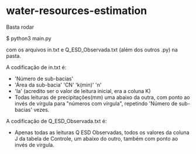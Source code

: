 # water-resources-estimation
<p> Basta rodar </p>
<p> $ python3 main.py </p> 
<p> com os arquivos in.txt e Q_ESD_Observada.txt (além dos outros .py) na pasta. </p> 
<p> A codificação de in.txt é: </p> 
<ul>
  <li> 'Número de sub-bacias' </li> 
  <li> 'Área da sub-bacia' 'CN' 'k(min)' 'n' </li> 
  <li> 'Ia' (acredito ser o valor de leitura inicial, era a coluna K)</li> 
  <li> Todas leituras de precipitações(mm) uma abaixo da outra, com ponto ao invés de vírgula para "números com vírgula", repetindo 'Número de sub-bacias' vezes. </li> 
</ul>
<p> A codificação de Q_ESD_Observada.txt é: </p> 
<ul>
  <li> Apenas todas as leituras Q ESD Observadas, todos os valores da coluna J da tabela de Controle, um abaixo do outro, também com ponto ao invés de virgula.</li>
</ul>

